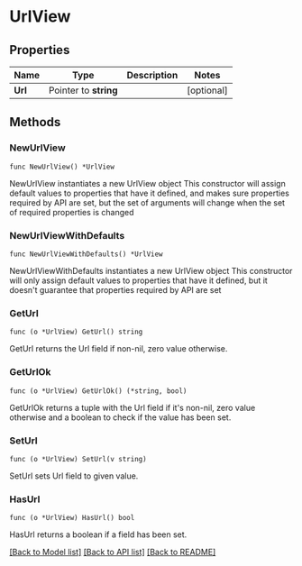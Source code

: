 # UrlView

## Properties

Name | Type | Description | Notes
------------ | ------------- | ------------- | -------------
**Url** | Pointer to **string** |  | [optional] 

## Methods

### NewUrlView

`func NewUrlView() *UrlView`

NewUrlView instantiates a new UrlView object
This constructor will assign default values to properties that have it defined,
and makes sure properties required by API are set, but the set of arguments
will change when the set of required properties is changed

### NewUrlViewWithDefaults

`func NewUrlViewWithDefaults() *UrlView`

NewUrlViewWithDefaults instantiates a new UrlView object
This constructor will only assign default values to properties that have it defined,
but it doesn't guarantee that properties required by API are set

### GetUrl

`func (o *UrlView) GetUrl() string`

GetUrl returns the Url field if non-nil, zero value otherwise.

### GetUrlOk

`func (o *UrlView) GetUrlOk() (*string, bool)`

GetUrlOk returns a tuple with the Url field if it's non-nil, zero value otherwise
and a boolean to check if the value has been set.

### SetUrl

`func (o *UrlView) SetUrl(v string)`

SetUrl sets Url field to given value.

### HasUrl

`func (o *UrlView) HasUrl() bool`

HasUrl returns a boolean if a field has been set.


[[Back to Model list]](../README.md#documentation-for-models) [[Back to API list]](../README.md#documentation-for-api-endpoints) [[Back to README]](../README.md)


